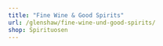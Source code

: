 ```yaml
---
title: "Fine Wine & Good Spirits"
url: /glenshaw/fine-wine-und-good-spirits/
shop: Spirituosen
---
```

